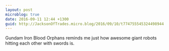 ```yaml
---
layout: post
microblog: true
date: 2016-09-11 12:44 +1300
guid: http://JacksonOfTrades.micro.blog/2016/09/10/t774755545324498944.html
---
```

Gundam Iron Blood Orphans reminds me just how awesome giant robots hitting each other with swords is.

